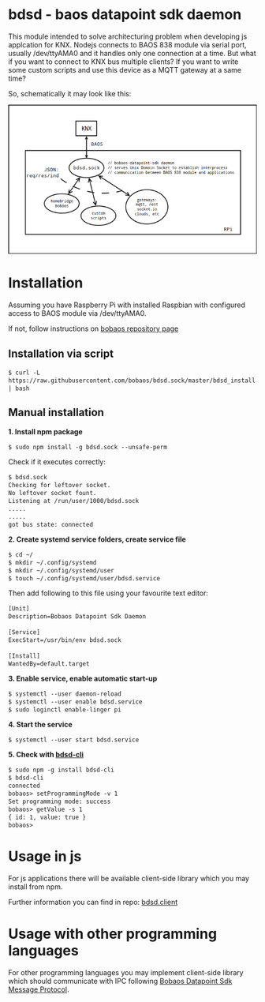 # bdsd - baos datapoint sdk daemon

This module intended to solve architecturing problem when developing js applcation for KNX.
Nodejs connects to BAOS 838 module via serial port, usually /dev/ttyAMA0 and it handles only one connection at a time.
But what if you want to connect to KNX bus multiple clients? 
If you want to write some custom scripts and use this device as a MQTT gateway at a same time?

So, schematically it may look like this:

![meow](./scheme.png)

# Installation

Assuming you have Raspberry Pi with installed Raspbian with configured access to BAOS module via /dev/ttyAMA0.

If not, follow instructions on [bobaos repository page](https://github.com/shabunin/bobaos#installation)

## Installation via script

```
$ curl -L https://raw.githubusercontent.com/bobaos/bdsd.sock/master/bdsd_install.sh | bash
```


## Manual installation

**1. Install npm package**

```
$ sudo npm install -g bdsd.sock --unsafe-perm
```

Check if it executes correctly:

```
$ bdsd.sock
Checking for leftover socket.
No leftover socket fount.
Listening at /run/user/1000/bdsd.sock
.....
.....
got bus state: connected
```

**2. Create systemd service folders, create service file**

```
$ cd ~/
$ mkdir ~/.config/systemd
$ mkdir ~/.config/systemd/user
$ touch ~/.config/systemd/user/bdsd.service
```

Then add following to this file using your favourite text editor:
```
[Unit]
Description=Bobaos Datapoint Sdk Daemon

[Service]
ExecStart=/usr/bin/env bdsd.sock

[Install]
WantedBy=default.target
```

**3. Enable service, enable automatic start-up**

```
$ systemctl --user daemon-reload
$ systemctl --user enable bdsd.service
$ sudo loginctl enable-linger pi
```

**4. Start the service**

```
$ systemctl --user start bdsd.service
```

 **5. Check with [bdsd-cli](https://github.com/shabunin/bdsd-cli)**

```
$ sudo npm -g install bdsd-cli
$ bdsd-cli
connected
bobaos> setProgrammingMode -v 1
Set programming mode: success
bobaos> getValue -s 1
{ id: 1, value: true } 
bobaos>
```
# Usage in js

For js applications there will be available client-side library which you may install from npm.

Further information you can find in repo: [bdsd.client](https://github.com/shabunin/bdsd.client)

# Usage with other programming languages

For other programming languages you may implement client-side library which should communicate with IPC following [Bobaos Datapoint Sdk Message Protocol](./PROTOCOL.md).
